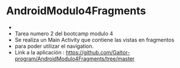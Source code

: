 # AndroidModulo4Fragments
*
* Tarea numero 2 del bootcamp modulo 4
* Se realiza un Main Activity que contiene las vistas en fragmentos
* para poder utilizar el navigation.
* Link a la aplicación : https://github.com/Galtor-program/AndroidModulo4Fragments/tree/master
